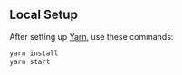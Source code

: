 ## Local Setup

After setting up [Yarn](https://yarnpkg.com/), use these commands:

```bash
yarn install
yarn start
```
